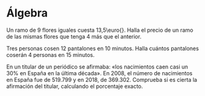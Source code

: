 # Álgebra


Un ramo de 9 flores iguales cuesta 13,5\euro{}. Halla el precio de un ramo de las mismas flores
que tenga 4 más que el anterior.


Tres personas cosen 12 pantalones en 10 minutos. Halla cuántos pantalones coserán 4 personas en 15
minutos.


En un titular de un periódico se afirmaba: «los nacimientos caen casi un 30% en España en la
última década». En 2008, el número de nacimientos en España fue de 519.799 y en 2018, de
369.302. Comprueba si es cierta la afirmación del titular, calculando el porcentaje exacto.
